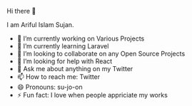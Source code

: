  Hi there 👋

I am Ariful Islam Sujan. 


- 🔭 I’m currently working on Various Projects
- 🌱 I’m currently learning Laravel
- 👯 I’m looking to collaborate on any Open Source Projects
- 🤔 I’m looking for help with React
- 💬 Ask me about anything on my Twitter
- 📫 How to reach me: Twitter
- 😄 Pronouns: su-jo-on
- ⚡ Fun fact: I love when people appriciate my works

